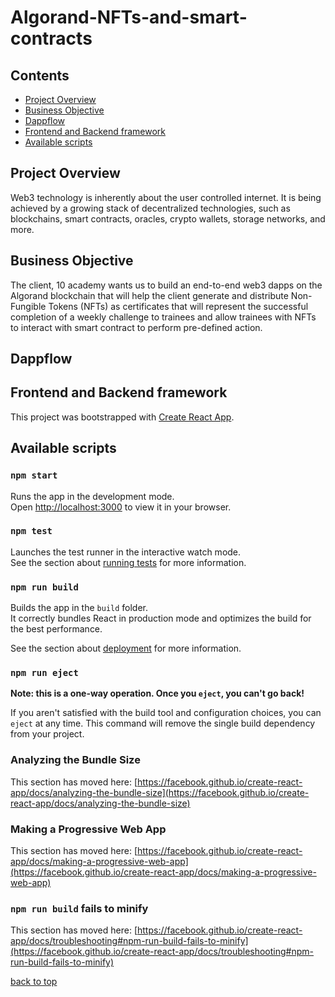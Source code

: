 # Algorand-NFTs-and-smart-contracts
## Contents

- [Project Overview](#project-overview)
- [Business Objective](#business-objective)
- [Dappflow](Algorand-Features)
- [Frontend and Backend framework](#Front-and-Back-End)
- [Available scripts](#Available-scripts)



## Project Overview
Web3 technology is inherently about the user controlled internet. It is being achieved by a growing stack of decentralized technologies, such as blockchains, smart contracts, oracles, crypto wallets, storage networks, and more.   

## Business Objective
The client, 10 academy wants us to build an end-to-end web3 dapps on the Algorand blockchain that will help the client generate and distribute Non-Fungible Tokens (NFTs) as certificates that will represent the successful completion of a weekly challenge to trainees and allow trainees with NFTs to interact with smart contract to perform pre-defined action.

## Dappflow 

## Frontend and Backend framework
This project was bootstrapped with [Create React App](https://github.com/facebook/create-react-app).

## Available scripts

### `npm start`
Runs the app in the development mode.\
Open [http://localhost:3000](http://localhost:3000) to view it in your browser.

### `npm test`
Launches the test runner in the interactive watch mode.\
See the section about [running tests](https://facebook.github.io/create-react-app/docs/running-tests) for more information.

### `npm run build`
Builds the app in the `build` folder.\
It correctly bundles React in production mode and optimizes the build for the best performance.

See the section about [deployment](https://facebook.github.io/create-react-app/docs/deployment) for more information.

### `npm run eject`
**Note: this is a one-way operation. Once you `eject`, you can't go back!**

If you aren't satisfied with the build tool and configuration choices, you can `eject` at any time. This command will remove the single build dependency from your project.

### Analyzing the Bundle Size

This section has moved here: [https://facebook.github.io/create-react-app/docs/analyzing-the-bundle-size](https://facebook.github.io/create-react-app/docs/analyzing-the-bundle-size)

### Making a Progressive Web App
This section has moved here: [https://facebook.github.io/create-react-app/docs/making-a-progressive-web-app](https://facebook.github.io/create-react-app/docs/making-a-progressive-web-app)

### `npm run build` fails to minify
This section has moved here: [https://facebook.github.io/create-react-app/docs/troubleshooting#npm-run-build-fails-to-minify](https://facebook.github.io/create-react-app/docs/troubleshooting#npm-run-build-fails-to-minify)



[back to top](#contents)


